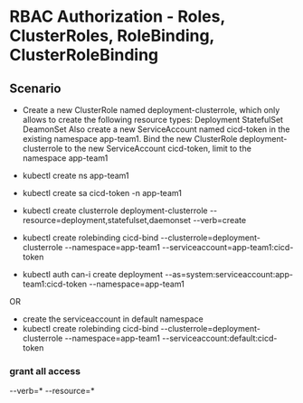 # RBAC Authorization - Roles, ClusterRoles, RoleBinding, ClusterRoleBinding


## Scenario
- Create a new ClusterRole named deployment-clusterrole, which only allows to create the following resource types:
Deployment
StatefulSet
DeamonSet 
Also create a new ServiceAccount named cicd-token in the existing namespace app-team1. Bind the new ClusterRole deployment-clusterrole to the new ServiceAccount cicd-token, limit to the namespace app-team1

- kubectl create ns app-team1
- kubectl create sa cicd-token -n app-team1
- kubectl create clusterrole deployment-clusterrole --resource=deployment,statefulset,daemonset --verb=create
- kubectl create rolebinding cicd-bind --clusterrole=deployment-clusterrole --namespace=app-team1 --serviceaccount=app-team1:cicd-token
- kubectl auth can-i create deployment --as=system:serviceaccount:app-team1:cicd-token --namespace=app-team1

OR
- create the serviceaccount in default namespace
- kubectl create rolebinding cicd-bind --clusterrole=deployment-clusterrole --namespace=app-team1 --serviceaccount:default:cicd-token

### grant all access
--verb=*
--resource=*

